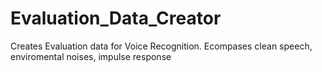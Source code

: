 # Evaluation_Data_Creator
Creates Evaluation data for Voice Recognition. Ecompases clean speech, enviromental noises, impulse response
